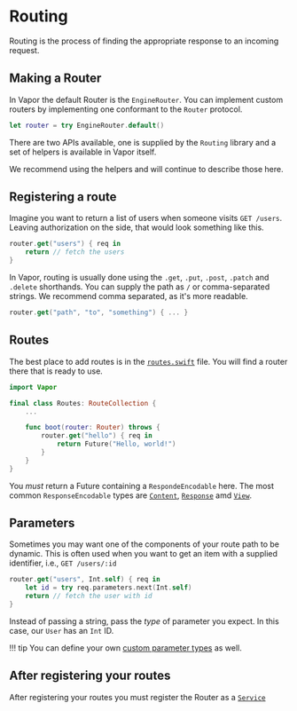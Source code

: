 # Routing

Routing is the process of finding the appropriate response to an incoming request.

## Making a Router

In Vapor the default Router is the `EngineRouter`. You can implement custom routers by implementing one conformant to the `Router` protocol.

```swift
let router = try EngineRouter.default()
```

There are two APIs available, one is supplied by the `Routing` library and a set of helpers is available in Vapor itself.

We recommend using the helpers and will continue to describe those here.

## Registering a route

Imagine you want to return a list of users when someone visits `GET /users`.
Leaving authorization on the side, that would look something like this.

```swift
router.get("users") { req in
    return // fetch the users
}
```

In Vapor, routing is usually done using the `.get`, `.put`, `.post`, `.patch` and `.delete` shorthands.
You can supply the path as `/` or comma-separated strings. We recommend comma separated, as it's more readable.

```swift
router.get("path", "to", "something") { ... }
```

## Routes

The best place to add routes is in the [`routes.swift`](structure.md#routesswift) file.
You will find a router there that is ready to use.

```swift
import Vapor

final class Routes: RouteCollection {
    ...

    func boot(router: Router) throws {
        router.get("hello") { req in
            return Future("Hello, world!")
        }
    }
}
```

You _must_ return a Future containing a `RespondeEncodable` here.
The most common `ResponseEncodable` types are [`Content`](content.md), [`Response`](../http/response.md) amd [`View`](../leaf/view.md).

## Parameters

Sometimes you may want one of the components of your route path to be dynamic. This is often used when
you want to get an item with a supplied identifier, i.e., `GET /users/:id`

```swift
router.get("users", Int.self) { req in
    let id = try req.parameters.next(Int.self)
    return // fetch the user with id
}
```

Instead of passing a string, pass the _type_ of parameter you expect. In this case, our `User` has an `Int` ID.

!!! tip
    You can define your own [custom parameter types](../routing/parameters.md) as well.

## After registering your routes

After registering your routes you must register the Router as a [`Service`](../concepts/services.md)

